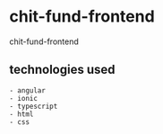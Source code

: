 # chit-fund-frontend
chit-fund-frontend

## technologies used

    - angular
    - ionic
    - typescript
    - html
    - css